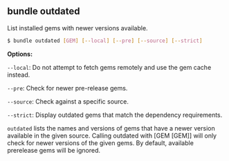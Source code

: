 ## bundle outdated

List installed gems with newer versions available.

``` bash
$ bundle outdated [GEM] [--local] [--pre] [--source] [--strict]
```

**Options:**

`--local`: Do not attempt to fetch gems remotely and use the gem cache instead.

`--pre`: Check for newer pre-release gems.

`--source`: Check against a specific source.

`--strict`: Display outdated gems that match the dependency requirements.

`outdated` lists the names and versions of gems that have a newer version available
in the given source. Calling outdated with [GEM [GEM]] will only check for newer
versions of the given gems. By default, available prerelease gems will be ignored.

